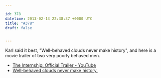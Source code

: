 ```yaml
---

id: 378
datetime: 2013-02-13 22:38:37 +0000 UTC
title: "#378"
draft: false


---
```


Karl said it best, "Well-behaved clouds never make history", and here is a movie trailer of two very poorly behaved men. 

 
 * [The Internship: Official Trailer - YouTube](http://www.youtube.com/watch?v=ehJFc1W0VKE)
 * [Well-behaved clouds never make history.](https://twitter.com/KarlTheFog/status/301738693692125185)


